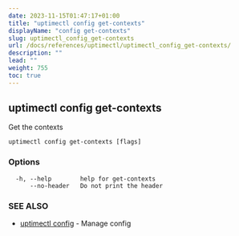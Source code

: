 ```yaml
---
date: 2023-11-15T01:47:17+01:00
title: "uptimectl config get-contexts"
displayName: "config get-contexts"
slug: uptimectl_config_get-contexts
url: /docs/references/uptimectl/uptimectl_config_get-contexts/
description: ""
lead: ""
weight: 755
toc: true
---
```

## uptimectl config get-contexts

Get the contexts

```
uptimectl config get-contexts [flags]
```

### Options

```
  -h, --help        help for get-contexts
      --no-header   Do not print the header
```

### SEE ALSO

* [uptimectl config](/docs/references/uptimectl/uptimectl_config/)	 - Manage config

